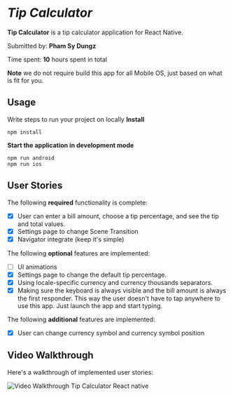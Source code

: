 # *Tip Calculator*

**Tip Calculator** is a tip calculator application for React Native.

Submitted by: **Pham Sy Dungz**

Time spent: **10** hours spent in total

**Note** we do not require build this app for all Mobile OS, just based on what is fit for you.

## Usage 

Write steps to run your project on locally
**Install**
```
npm install
```

**Start the application in development mode**
```
npm run android
npm run ios
```

## User Stories

The following **required** functionality is complete:

* [x] User can enter a bill amount, choose a tip percentage, and see the tip and total values.
* [x] Settings page to change Scene Transition 
* [x] Navigator integrate (keep it's simple) 

The following **optional** features are implemented:
* [ ] UI animations
* [x] Settings page to change the default tip percentage.
* [x] Using locale-specific currency and currency thousands separators.
* [x] Making sure the keyboard is always visible and the bill amount is always the first responder. This way the user doesn't have to tap anywhere to use this app. Just launch the app and start typing.

The following **additional** features are implemented:

- [x] User can change currency symbol and currency symbol position

## Video Walkthrough 

Here's a walkthrough of implemented user stories:

<img src='http://i.imgur.com/vIaIwQQ.gif' title='Video Walkthrough Tip Calculator React native' width='' alt='Video Walkthrough Tip Calculator React native' />
